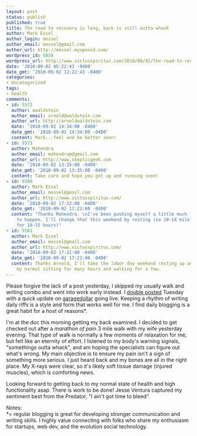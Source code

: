 ```yaml
---
layout: post
status: publish
published: true
title: The road to recovery is long, back is still outta whack
author: Mark Essel
author_login: messel
author_email: messel@gmail.com
author_url: http://messel.myopenid.com/
wordpress_id: 5034
wordpress_url: http://www.victusspiritus.com/2010/09/02/the-road-to-recovery-is-long-back-is-still-outta-whack/
date: '2010-09-02 05:22:43 -0400'
date_gmt: '2010-09-02 12:22:43 -0400'
categories:
- Uncategorized
tags:
- health
comments:
- id: 5572
  author: awaldstein
  author_email: arnold@waldstein.com
  author_url: http://arnoldwaldstein.com
  date: '2010-09-02 14:34:00 -0400'
  date_gmt: '2010-09-02 14:34:00 -0400'
  content: Mark...feel and be better soon!
- id: 5573
  author: Mahendra
  author_email: mahendrap@gmail.com
  author_url: http://www.skepticgeek.com
  date: '2010-09-02 13:35:00 -0400'
  date_gmt: '2010-09-02 13:35:00 -0400'
  content: Take care and hope you get up and running soon!
- id: 5580
  author: Mark Essel
  author_email: messel@gmail.com
  author_url: http://www.victusspiritus.com/
  date: '2010-09-02 17:22:00 -0400'
  date_gmt: '2010-09-02 17:22:00 -0400'
  content: "Thanks Mahendra. \nI've been pushing myself a little much for recovery
    to happen. I'll change that this weekend by resting (no 10-14 mile walks or sitting
    for 10-15 hours)"
- id: 5581
  author: Mark Essel
  author_email: messel@gmail.com
  author_url: http://www.victusspiritus.com/
  date: '2010-09-02 17:21:00 -0400'
  date_gmt: '2010-09-02 17:21:00 -0400'
  content: Thanks Arnold, I'll take the labor day weekend resting up and not doing
    my normal sitting for many hours and walking for a few.
---
```

<p>Please forgive the lack of a post yesterday, I skipped my usually walk and writing combo and went into work early instead. I <a HREF="http://www.victusspiritus.com/2010/08/31/garagedollar-com-is-live/">double posted</a> Tuesday with a quick update on <a href="http://garagedollar.com">garagedollar</a> going live. Keeping a rhythm of writing daily riffs is a style and form that works well for me. I find daily blogging is a great habit for a host of reasons*.</p>
<p>I'm at the doc this morning getting my back examined. I decided to get checked out after a <i>marathon of pain</I> 3 mile walk with my wife yesterday evening. That type of walk is normally a few moments of relaxation for me, but felt like an eternity of effort. I listened to my body's warning signals, "somethings outta whack", and am hoping the specialists can figure out what's wrong. My main objective is to ensure my pain isn't a sign of something more serious. I just heard back and my bones are all in the right place. My X-rays were clear, so it's likely soft tissue damage (injured muscles), which is comforting news.</p>
<p>Looking forward to getting back to my normal state of health and high functionality asap. There is work to be done! Jesse Ventura captured my sentiment best from the Predator, "I ain't got time to bleed".</p>
<p>Notes:<br />
*= regular blogging is great for developing stronger communication and writing skills. I highly value connecting with folks who share my enthusiasm for startups, web dev, and the evolution social technology.</p>
